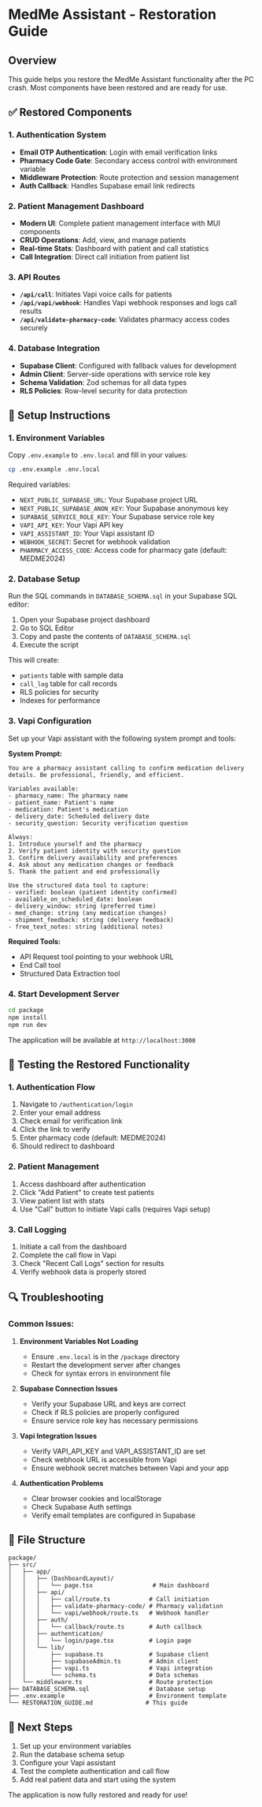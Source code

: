# MedMe Assistant - Restoration Guide

## Overview
This guide helps you restore the MedMe Assistant functionality after the PC crash. Most components have been restored and are ready for use.

## ✅ Restored Components

### 1. Authentication System
- **Email OTP Authentication**: Login with email verification links
- **Pharmacy Code Gate**: Secondary access control with environment variable
- **Middleware Protection**: Route protection and session management
- **Auth Callback**: Handles Supabase email link redirects

### 2. Patient Management Dashboard
- **Modern UI**: Complete patient management interface with MUI components
- **CRUD Operations**: Add, view, and manage patients
- **Real-time Stats**: Dashboard with patient and call statistics
- **Call Integration**: Direct call initiation from patient list

### 3. API Routes
- **`/api/call`**: Initiates Vapi voice calls for patients
- **`/api/vapi/webhook`**: Handles Vapi webhook responses and logs call results
- **`/api/validate-pharmacy-code`**: Validates pharmacy access codes securely

### 4. Database Integration
- **Supabase Client**: Configured with fallback values for development
- **Admin Client**: Server-side operations with service role key
- **Schema Validation**: Zod schemas for all data types
- **RLS Policies**: Row-level security for data protection

## 🔧 Setup Instructions

### 1. Environment Variables
Copy `.env.example` to `.env.local` and fill in your values:

```bash
cp .env.example .env.local
```

Required variables:
- `NEXT_PUBLIC_SUPABASE_URL`: Your Supabase project URL
- `NEXT_PUBLIC_SUPABASE_ANON_KEY`: Your Supabase anonymous key
- `SUPABASE_SERVICE_ROLE_KEY`: Your Supabase service role key
- `VAPI_API_KEY`: Your Vapi API key
- `VAPI_ASSISTANT_ID`: Your Vapi assistant ID
- `WEBHOOK_SECRET`: Secret for webhook validation
- `PHARMACY_ACCESS_CODE`: Access code for pharmacy gate (default: MEDME2024)

### 2. Database Setup
Run the SQL commands in `DATABASE_SCHEMA.sql` in your Supabase SQL editor:

1. Open your Supabase project dashboard
2. Go to SQL Editor
3. Copy and paste the contents of `DATABASE_SCHEMA.sql`
4. Execute the script

This will create:
- `patients` table with sample data
- `call_log` table for call records
- RLS policies for security
- Indexes for performance

### 3. Vapi Configuration
Set up your Vapi assistant with the following system prompt and tools:

**System Prompt:**
```
You are a pharmacy assistant calling to confirm medication delivery details. Be professional, friendly, and efficient.

Variables available:
- pharmacy_name: The pharmacy name
- patient_name: Patient's name
- medication: Patient's medication
- delivery_date: Scheduled delivery date
- security_question: Security verification question

Always:
1. Introduce yourself and the pharmacy
2. Verify patient identity with security question
3. Confirm delivery availability and preferences
4. Ask about any medication changes or feedback
5. Thank the patient and end professionally

Use the structured data tool to capture:
- verified: boolean (patient identity confirmed)
- available_on_scheduled_date: boolean
- delivery_window: string (preferred time)
- med_change: string (any medication changes)
- shipment_feedback: string (delivery feedback)
- free_text_notes: string (additional notes)
```

**Required Tools:**
- API Request tool pointing to your webhook URL
- End Call tool
- Structured Data Extraction tool

### 4. Start Development Server
```bash
cd package
npm install
npm run dev
```

The application will be available at `http://localhost:3000`

## 🧪 Testing the Restored Functionality

### 1. Authentication Flow
1. Navigate to `/authentication/login`
2. Enter your email address
3. Check email for verification link
4. Click the link to verify
5. Enter pharmacy code (default: MEDME2024)
6. Should redirect to dashboard

### 2. Patient Management
1. Access dashboard after authentication
2. Click "Add Patient" to create test patients
3. View patient list with stats
4. Use "Call" button to initiate Vapi calls (requires Vapi setup)

### 3. Call Logging
1. Initiate a call from the dashboard
2. Complete the call flow in Vapi
3. Check "Recent Call Logs" section for results
4. Verify webhook data is properly stored

## 🔍 Troubleshooting

### Common Issues:

1. **Environment Variables Not Loading**
   - Ensure `.env.local` is in the `/package` directory
   - Restart the development server after changes
   - Check for syntax errors in environment file

2. **Supabase Connection Issues**
   - Verify your Supabase URL and keys are correct
   - Check if RLS policies are properly configured
   - Ensure service role key has necessary permissions

3. **Vapi Integration Issues**
   - Verify VAPI_API_KEY and VAPI_ASSISTANT_ID are set
   - Check webhook URL is accessible from Vapi
   - Ensure webhook secret matches between Vapi and your app

4. **Authentication Problems**
   - Clear browser cookies and localStorage
   - Check Supabase Auth settings
   - Verify email templates are configured in Supabase

## 📁 File Structure
```
package/
├── src/
│   ├── app/
│   │   ├── (DashboardLayout)/
│   │   │   └── page.tsx                 # Main dashboard
│   │   ├── api/
│   │   │   ├── call/route.ts           # Call initiation
│   │   │   ├── validate-pharmacy-code/ # Pharmacy validation
│   │   │   └── vapi/webhook/route.ts   # Webhook handler
│   │   ├── auth/
│   │   │   └── callback/route.ts       # Auth callback
│   │   ├── authentication/
│   │   │   └── login/page.tsx          # Login page
│   │   └── lib/
│   │       ├── supabase.ts             # Supabase client
│   │       ├── supabaseAdmin.ts        # Admin client
│   │       ├── vapi.ts                 # Vapi integration
│   │       └── schema.ts               # Data schemas
│   └── middleware.ts                   # Route protection
├── DATABASE_SCHEMA.sql                 # Database setup
├── .env.example                        # Environment template
└── RESTORATION_GUIDE.md               # This guide
```

## 🎯 Next Steps
1. Set up your environment variables
2. Run the database schema setup
3. Configure your Vapi assistant
4. Test the complete authentication and call flow
5. Add real patient data and start using the system

The application is now fully restored and ready for use!
